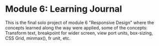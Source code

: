 <h1>Module 6: Learning Journal</h1>
<p>This is the final solo project of module 6 "Responsive Design" where the concepts learned along the way were applied, some of the concepts: Transform text, breakpoint for wider screen, view port units, box-sizing, CSS Grid, minmax(), fr unit, etc.</p>